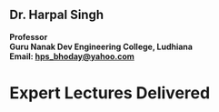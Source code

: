 ## Dr. Harpal Singh
**Professor**  
**Guru Nanak Dev Engineering College, Ludhiana**  
**Email: hps_bhoday@yahoo.com**

# Expert Lectures Delivered
